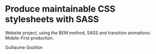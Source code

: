 # Produce maintainable CSS stylesheets with SASS

Website project, using the BEM method, SASS and transition animations. Mobile-First production.

Guillaume Gozillon